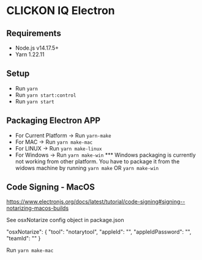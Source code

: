 # CLICKON IQ Electron

## Requirements

- Node.js v14.17.5+
- Yarn 1.22.11

## Setup
- Run `yarn`
- Run `yarn start:control`
- Run `yarn start`

## Packaging Electron APP
- For Current Platform -> Run `yarn-make`
- For MAC -> Run `yarn make-mac`
- For LINUX -> Run `yarn make-linux`
- For Windows -> Run `yarn make-win`
*** Windows packaging is currently not working from other platform. You have to package it from the widows 
    machine by running `yarn make` OR `yarn make-win`

## Code Signing - MacOS

https://www.electronjs.org/docs/latest/tutorial/code-signing#signing--notarizing-macos-builds

See osxNotarize config object in package.json

"osxNotarize": {
    "tool": "notarytool",
    "appleId": "<appleId>",
    "appleIdPassword": "<appleIdPassword>",
    "teamId": "<teamId>"
}

Run `yarn make-mac`